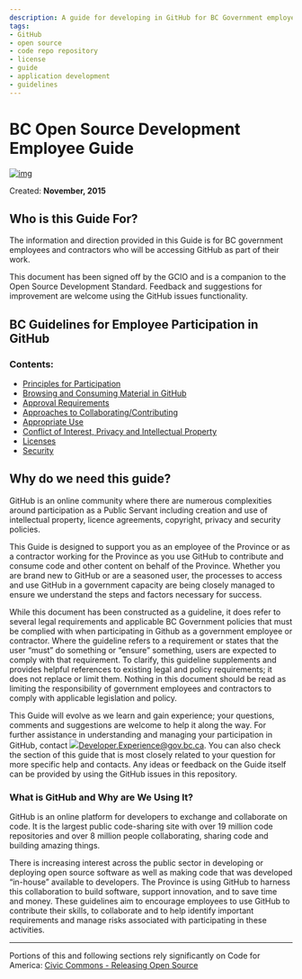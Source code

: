 ```yaml
---
description: A guide for developing in GitHub for BC Government employees.
tags:
- GitHub
- open source
- code repo repository
- license
- guide
- application development
- guidelines
---
```

# BC Open Source Development Employee Guide

[![img](https://img.shields.io/badge/Lifecycle-Stable-97ca00)](https://github.com/bcgov/repomountie/blob/master/doc/lifecycle-badges.md)

Created: **November, 2015**

## Who is this Guide For? 

The information and direction provided in this Guide is for BC government employees and contractors who will be accessing GitHub as part of their work. 

This document has been signed off by the GCIO and is a companion to the Open Source Development Standard. Feedback and suggestions for improvement are welcome using the GitHub issues functionality.

## BC Guidelines for Employee Participation in GitHub

### Contents:

- [Principles for Participation](Principles.md)
- [Browsing and Consuming Material in GitHub](browsing-consuming.md)
- [Approval Requirements](Content-Approval-Checklist.md)
- [Approaches to Collaborating/Contributing](Collaborating-Contributing.md)
- [Appropriate Use](appropriate-use.md)
- [Conflict of Interest, Privacy and Intellectual Property](COI-Priv-IP.md)
- [Licenses](Licenses.md)
- [Security](Security.md)


## Why do we need this guide?

GitHub is an online community where there are numerous complexities around participation as a Public Servant including creation and use of intellectual property, licence agreements, copyright, privacy and security policies. 

This Guide is designed to support you as an employee of the Province or as a contractor working for the Province as you use GitHub to contribute and consume code and other content on behalf of the Province. Whether you are brand new to GitHub or are a seasoned user, the processes to access and use GitHub in a government capacity are being closely managed to ensure we understand the steps and factors necessary for success.

While this document has been constructed as a guideline, it does refer to several legal requirements and applicable BC Government policies that must be complied with when participating in Github as a government employee or contractor.  Where the guideline refers to a requirement or states that the user “must” do something or “ensure” something, users are expected to comply with that requirement.  To clarify, this guideline supplements and provides helpful references to existing legal and policy requirements; it does not replace or limit them.  Nothing in this document should be read as limiting the responsibility of government employees and contractors to comply with applicable legislation and policy. 

This Guide will evolve as we learn and gain experience; your questions, comments and suggestions are welcome to help it along the way.  For further assistance in understanding and managing your participation in GitHub, contact ![](mailto:developer.experience@gov.bc.ca)Developer.Experience@gov.bc.ca. You can also check the section of this guide that is most closely related to your question for more specific help and contacts.  Any ideas or feedback on the Guide itself can be provided by using the GitHub issues in this repository.    

### What is GitHub and Why are We Using It?

GitHub is an online platform for developers to exchange and collaborate on code.  It is the largest public code-sharing site with over 19 million code repositories and over 8 million people collaborating, sharing code and building amazing things.

There is increasing interest across the public sector in developing or deploying open source software as well as making code that was developed “in-house” available to developers. The Province is using GitHub to harness this collaboration to build software, support innovation, and to save time and money. These guidelines aim to encourage employees to use GitHub to contribute their skills, to collaborate and to help identify important requirements and manage risks associated with participating in these activities. 

----------

Portions of this and following sections rely significantly on Code for America: [Civic Commons - Releasing Open Source](http://wiki.civiccommons.org/Releasing_Open_Source)
